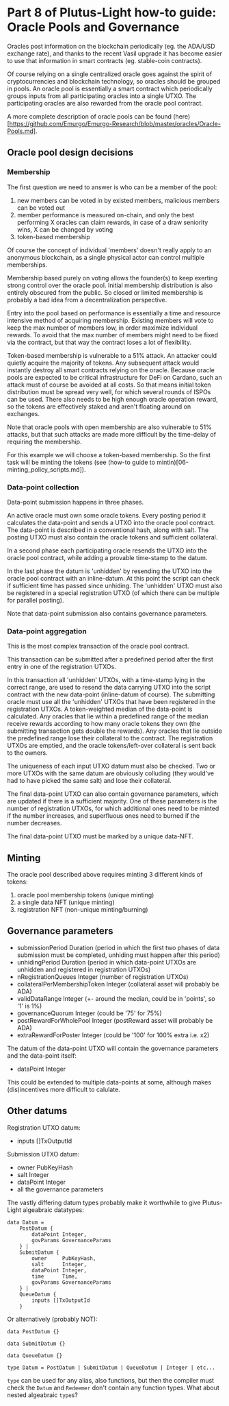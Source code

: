 # Part 8 of Plutus-Light how-to guide: Oracle Pools and Governance

Oracles post information on the blockchain periodically (eg. the ADA/USD exchange rate), and thanks to the recent Vasil upgrade it has become easier to use that information in smart contracts (eg. stable-coin contracts).

Of course relying on a single centralized oracle goes against the spirit of cryptocurrencies and blockchain technology, so oracles should be grouped in pools. An oracle pool is essentially a smart contract which periodically groups inputs from all participating oracles into a single UTXO. The participating oracles are also rewarded from the oracle pool contract.

A more complete description of oracle pools can be found (here)[https://github.com/Emurgo/Emurgo-Research/blob/master/oracles/Oracle-Pools.md].

## Oracle pool design decisions

### Membership
The first question we need to answer is who can be a member of the pool:
 1. new members can be voted in by existed members, malicious members can be voted out
 2. member performance is measured on-chain, and only the best performing X oracles can claim rewards, in case of a draw seniority wins, X can be changed by voting
 3. token-based membership

Of course the concept of individual 'members' doesn't really apply to an anonymous blockchain, as a single physical actor can control multiple memberships.
 
Membership based purely on voting allows the founder(s) to keep exerting strong control over the oracle pool. Initial membership distribution is also entirely obscured from the public. So closed or limited membership is probably a bad idea from a decentralization perspective.

Entry into the pool based on performance is essentially a time and resource intensive method of acquiring membership. Existing members will vote to keep the max number of members low, in order maximize individual rewards. To avoid that the max number of members might need to be fixed via the contract, but that way the contract loses a lot of flexibility.

Token-based membership is vulnerable to a 51% attack. An attacker could quietly acquire the majority of tokens. Any subsequent attack would instantly destroy all smart contracts relying on the oracle. Because oracle pools are expected to be critical infrastructure for DeFi on Cardano, such an attack must of course be avoided at all costs. So that means initial token distribution must be spread very well, for which several rounds of ISPOs can be used. There also needs to be high enough oracle operation reward, so the tokens are effectively staked and aren't floating around on exchanges.

Note that oracle pools with open membership are also vulnerable to 51% attacks, but that such attacks are made more difficult by the time-delay of requiring the membership.

For this example we will choose a token-based membership. So the first task will be minting the tokens (see (how-to guide to mintin)[06-minting_policy_scripts.md]).

### Data-point collection
Data-point submission happens in three phases.

An active oracle must own some oracle tokens. Every posting period it calculates the data-point and sends a UTXO into the oracle pool contract. The data-point is described in a conventional hash, along with salt. The posting UTXO must also contain the oracle tokens and sufficient collateral.

In a second phase each participating oracle resends the UTXO into the oracle pool contract, while adding a provable time-stamp to the datum.

In the last phase the datum is 'unhidden' by resending the UTXO into the oracle pool contract with an inline-datum. At this point the script can check if sufficient time has passed since unhiding. The 'unhidden' UTXO must also be registered in a special registration UTXO (of which there can be multiple for parallel posting).

Note that data-point submission also contains governance parameters.

### Data-point aggregation
This is the most complex transaction of the oracle pool contract.

This transaction can be submitted after a predefined period after the first entry in one of the registration UTXOs.

In this transaction all 'unhidden' UTXOs, with a time-stamp lying in the correct range, are used to resend the data carrying UTXO into the script contract with the new data-point (inline-datum of course). The submitting oracle must use all the 'unhidden' UTXOs that have been registered in the registration UTXOs. A token-weighted median of the data-point is calculated. Any oracles that lie within a predefined range of the median receive rewards according to how many oracle tokens they own (the submitting transaction gets double the rewards). Any oracles that lie outside the predefined range lose their collateral to the contract. The registration UTXOs are emptied, and the oracle tokens/left-over collateral is sent back to the owners.

The uniqueness of each input UTXO datum must also be checked. Two or more UTXOs with the same datum are obviously colluding (they would've had to have picked the same salt) and lose their collateral. 

The final data-point UTXO can also contain governance parameters, which are updated if there is a sufficient majority. One of these parameters is the number of registration UTXOs, for which additional ones need to be minted if the number increases, and superfluous ones need to burned if the number decreases.

The final data-point UTXO must be marked by a unique data-NFT.

## Minting
The oracle pool described above requires minting 3 different kinds of tokens:
1. oracle pool membership tokens (unique minting)
2. a single data NFT (unique minting)
3. registration NFT (non-unique minting/burning)

## Governance parameters
* submissionPeriod             Duration (period in which the first two phases of data submission must be completed, unhiding must happen after this period)
* unhidingPeriod               Duration (period in which data-point UTXOs are unhidden and registered in registration UTXOs)
* nRegistrationQueues          Integer (number of registration UTXOs)
* collateralPerMembershipToken Integer (collateral asset will probably be ADA)
* validDataRange               Integer (+- around the median, could be in 'points', so '1' is 1%)
* governanceQuorum             Integer (could be '75' for 75%)
* postRewardForWholePool       Integer (postReward asset will probably be ADA)
* extraRewardForPoster         Integer (could be '100' for 100% extra i.e. x2)

The datum of the data-point UTXO will contain the governance parameters and the data-point itself:
* dataPoint  Integer

This could be extended to multiple data-points at some, although makes (dis)incentives more difficult to calulate.

## Other datums
Registration UTXO datum:
* inputs []TxOutputId

Submission UTXO datum:
* owner     PubKeyHash
* salt      Integer
* dataPoint Integer
* all the governance parameters

The vastly differing datum types probably make it worthwhile to give Plutus-Light algeabraic datatypes:
```golang
data Datum = 
    PostDatum {
        dataPoint Integer,
        govParams GovernanceParams
    } | 
    SubmitDatum {
        owner     PubKeyHash,
        salt      Integer,
        dataPoint Integer,
        time      Time,
        govParams GovernanceParams
    } |
    QueueDatum {
        inputs []TxOutputId
    }
```

Or alternatively (probably NOT):
```golang
data PostDatum {}

data SubmitDatum {}

data QueueDatum {}

type Datum = PostDatum | SubmitDatum | QueueDatum | Integer | etc...
```

`type` can be used for any alias, also functions, but then the compiler must check the `Datum` and `Redeemer` don't contain any function types. What about nested algeabraic `type`s?